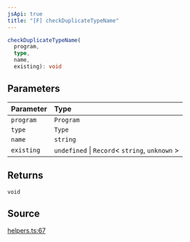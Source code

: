 ```yaml
---
jsApi: true
title: "[F] checkDuplicateTypeName"
---
```


```ts
checkDuplicateTypeName(
  program,
  type,
  name,
  existing): void
```

## Parameters

| Parameter  | Type                                            |
| :--------- | :---------------------------------------------- |
| `program`  | `Program`                                       |
| `type`     | `Type`                                          |
| `name`     | `string`                                        |
| `existing` | `undefined` \| `Record`< `string`, `unknown` \> |

## Returns

`void`

## Source

[helpers.ts:67](https://github.com/markcowl/cadl/blob/3db15286/packages/openapi/src/helpers.ts#L67)
